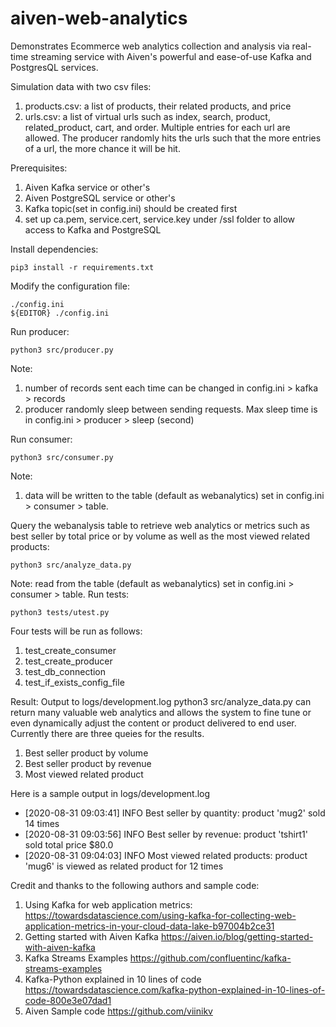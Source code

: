 # aiven-web-analytics

Demonstrates Ecommerce web analytics collection and analysis via real-time streaming service with Aiven's powerful and ease-of-use Kafka and PostgresQL services.

Simulation data with two csv files:
1. products.csv: a list of products, their related products, and price
2. urls.csv: a list of virtual urls such as index, search, product, related_product, cart, and order.  Multiple entries for each url are allowed.  The producer randomly hits the urls such that the more entries of a url, the more chance it will be hit.

Prerequisites: 
1. Aiven Kafka service or other's
2. Aiven PostgreSQL service or other's
3. Kafka topic(set in config.ini) should be created first
4. set up ca.pem, service.cert, service.key under /ssl folder to allow access
   to Kafka and PostgreSQL

Install dependencies:
```
pip3 install -r requirements.txt
```

Modify the configuration file:
```
./config.ini
${EDITOR} ./config.ini
```

Run producer:
```
python3 src/producer.py
```
Note: 
1. number of records sent each time can be changed in config.ini > kafka > records
2. producer randomly sleep between sending requests.  Max sleep time is in config.ini > producer > sleep (second)

Run consumer:
```
python3 src/consumer.py
```
Note:
1. data will be written to the table (default as webanalytics) set in config.ini > consumer > table.

Query the webanalysis table to retrieve web analytics or metrics such as best seller by total price or by volume as well as the most viewed related products:
```
python3 src/analyze_data.py
```
Note: read from the table (default as webanalytics) set in config.ini > consumer > table.
Run tests: 
```
python3 tests/utest.py
```
Four tests will be run as follows:
1. test_create_consumer
2. test_create_producer
3. test_db_connection
4. test_if_exists_config_file

Result: Output to logs/development.log
python3 src/analyze_data.py can return many valuable web analytics and allows the 
system to fine tune or even dynamically adjust the content or product delivered to
end user.
Currently there are three queies for the results.
1. Best seller product by volume
2. Best seller product by revenue
3. Most viewed related product

Here is a sample output in logs/development.log
* [2020-08-31 09:03:41] INFO   Best seller by quantity: product 'mug2' sold 14 times
* [2020-08-31 09:03:56] INFO   Best seller by revenue: product 'tshirt1' sold total price $80.0
* [2020-08-31 09:04:03] INFO   Most viewed related products: product 'mug6' is viewed as related product for 12 times

Credit and thanks to the following authors and sample code:
1. Using Kafka for web application metrics:
    https://towardsdatascience.com/using-kafka-for-collecting-web-application-metrics-in-your-cloud-data-lake-b97004b2ce31
2. Getting started with Aiven Kafka
    https://aiven.io/blog/getting-started-with-aiven-kafka
3. Kafka Streams Examples
    https://github.com/confluentinc/kafka-streams-examples
4. Kafka-Python explained in 10 lines of code
    https://towardsdatascience.com/kafka-python-explained-in-10-lines-of-code-800e3e07dad1
5. Aiven Sample code
    https://github.com/viinikv


